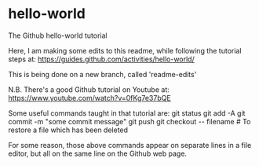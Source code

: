 # hello-world
The Github hello-world tutorial

Here, I am making some edits to this readme, while following the tutorial steps at:
https://guides.github.com/activities/hello-world/

This is being done on a new branch, called 'readme-edits'

N.B. There's a good Github tutorial on Youtube at: https://www.youtube.com/watch?v=0fKg7e37bQE

Some useful commands taught in that tutorial are:
git status
git add -A
git commit -m "some commit message"
git push
git checkout -- filename  # To restore a file which has been deleted

For some reason, those above commands appear on separate lines in a file editor, but all on the same line on the Github web page.
